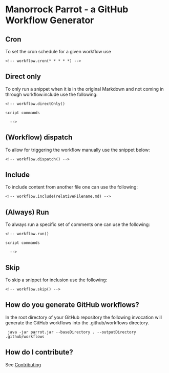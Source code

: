 # Manorrock Parrot - a GitHub Workflow Generator

## Cron

To set the cron schedule for a given workflow use

<!-- workflow.skip() -->
```
<!-- workflow.cron(* * * * *) -->
```

## Direct only

To only run a snippet when it is in the original Markdown and not coming in 
through workflow.include use the following:

<!-- workflow.skip() -->
```
<!-- workflow.directOnly()

script commands

  -->
```

## (Workflow) dispatch

To allow for triggering the workflow manually use the snippet below:

<!-- workflow.skip() -->
```
<!-- workflow.dispatch() -->
```

## Include

To include content from another file one can use the following:

<!-- workflow.skip() -->
```
<!-- workflow.include(relativeFilename.md) -->
```

## (Always) Run

To always run a specific set of comments one can use the following:

<!-- workflow.skip() -->
```
<!-- workflow.run()

script commands

  -->
```

## Skip

To skip a snippet for inclusion use the following:

<!-- workflow.skip() -->
```
<!-- workflow.skip() -->
```

## How do you generate GitHub workflows?

In the root directory of your GitHub repository the following invocation will
generate the GitHub workflows into the .github/workflows directory.

```
 java -jar parrot.jar --baseDirectory . --outputDirectory .github/workflows
```

## How do I contribute?

See [Contributing](CONTRIBUTING.md)
